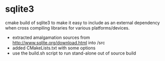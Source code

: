 sqlite3
=======

cmake build of sqlite3 to make it easy to include as an external dependency when cross compiling libraries for various platforms/devices.

- extracted amalgamation sources from http://www.sqlite.org/download.html into /src
- added CMakeLists.txt with some options
- use the build.sh script to run stand-alone out of source build 
